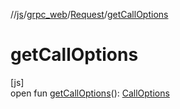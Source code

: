 //[js](../../../index.md)/[grpc_web](../index.md)/[Request](index.md)/[getCallOptions](get-call-options.md)

# getCallOptions

[js]\
open fun [getCallOptions](get-call-options.md)(): [CallOptions](../-call-options/index.md)
